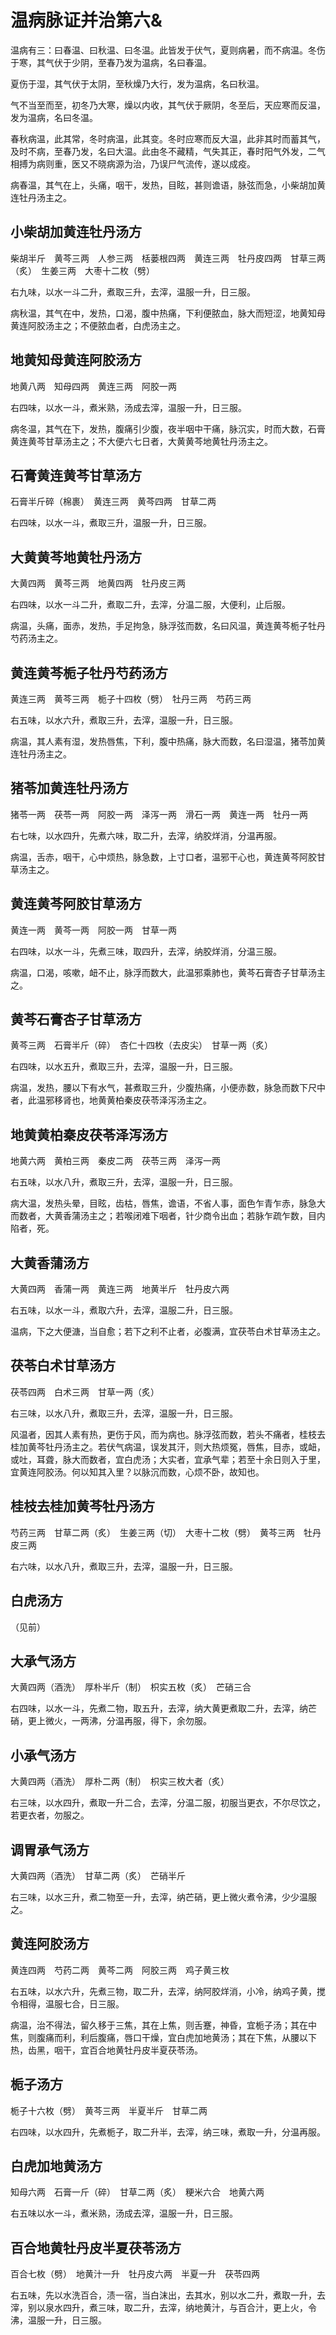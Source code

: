 # 温病脉证并治第六&



温病有三：曰春温、曰秋温、曰冬温。此皆发于伏气，夏则病暑，而不病温。冬伤于寒，其气伏于少阴，至春乃发为温病，名曰春温。

夏伤于湿，其气伏于太阴，至秋燥乃大行，发为温病，名曰秋温。

气不当至而至，初冬乃大寒，燥以内收，其气伏于厥阴，冬至后，天应寒而反温，发为温病，名曰冬温。

春秋病温，此其常，冬时病温，此其变。冬时应寒而反大温，此非其时而蓄其气，及时不病，至春乃发，名曰大温。此由冬不藏精，气失其正，春时阳气外发，二气相搏为病则重，医又不晓病源为治，乃误尸气流传，遂以成疫。

病春温，其气在上，头痛，咽干，发热，目眩，甚则谵语，脉弦而急，小柴胡加黄连牡丹汤主之。

## 小柴胡加黄连牡丹汤方

柴胡半斤　黄芩三两　人参三两　栝蒌根四两　黄连三两　牡丹皮四两　甘草三两（炙）　生姜三两　大枣十二枚（劈）

右九味，以水一斗二升，煮取三升，去滓，温服一升，日三服。

病秋温，其气在中，发热，口渴，腹中热痛，下利便脓血，脉大而短涩，地黄知母黄连阿胶汤主之；不便脓血者，白虎汤主之。

## 地黄知母黄连阿胶汤方

地黄八两　知母四两　黄连三两　阿胶一两

右四味，以水一斗，煮米熟，汤成去滓，温服一升，日三服。

病冬温，其气在下，发热，腹痛引少腹，夜半咽中干痛，脉沉实，时而大数，石膏黄连黄芩甘草汤主之；不大便六七日者，大黄黄芩地黄牡丹汤主之。

## 石膏黄连黄芩甘草汤方

石膏半斤碎（棉裹）　黄连三两　黄芩四两　甘草二两

右四味，以水一斗，煮取三升，温服一升，日三服。

## 大黄黄芩地黄牡丹汤方

大黄四两　黄芩三两　地黄四两　牡丹皮三两

右四味，以水一斗二升，煮取二升，去滓，分温二服，大便利，止后服。

病温，头痛，面赤，发热，手足拘急，脉浮弦而数，名曰风温，黄连黄芩栀子牡丹芍药汤主之。

## 黄连黄芩栀子牡丹芍药汤方

黄连三两　黄芩三两　栀子十四枚（劈）　牡丹三两　芍药三两

右五味，以水六升，煮取三升，去滓，温服一升，日三服。

病温，其人素有湿，发热唇焦，下利，腹中热痛，脉大而数，名曰湿温，猪苓加黄连牡丹汤主之。

## 猪苓加黄连牡丹汤方

猪苓一两　茯苓一两　阿胶一两　泽泻一两　滑石一两　黄连一两　牡丹一两

右七味，以水四升，先煮六味，取二升，去滓，纳胶烊消，分温再服。

病温，舌赤，咽干，心中烦热，脉急数，上寸口者，温邪干心也，黄连黄芩阿胶甘草汤主之。

## 黄连黄芩阿胶甘草汤方

黄连一两　黄芩一两　阿胶一两　甘草一两

右四味，以水一斗，先煮三味，取四升，去滓，纳胶烊消，分温三服。

病温，口渴，咳嗽，衄不止，脉浮而数大，此温邪乘肺也，黄芩石膏杏子甘草汤主之。

## 黄芩石膏杏子甘草汤方

黄芩三两　石膏半斤（碎）　杏仁十四枚（去皮尖）　甘草一两（炙）

右四味，以水五升，煮取三升，去滓，温服一升，日三服。

病温，发热，腰以下有水气，甚煮取三升，少腹热痛，小便赤数，脉急而数下尺中者，此温邪移肾也，地黄黄柏秦皮茯苓泽泻汤主之。

## 地黄黄柏秦皮茯苓泽泻汤方

地黄六两　黄柏三两　秦皮二两　茯苓三两　泽泻一两

右五味，以水八升，煮取三升，去滓，温服一升，日三服。

病大温，发热头晕，目眩，齿枯，唇焦，谵语，不省人事，面色乍青乍赤，脉急大而数者，大黄香蒲汤主之；若喉闭难下咽者，针少商令出血；若脉乍疏乍数，目内陷者，死。

## 大黄香蒲汤方

大黄四两　香蒲一两　黄连三两　地黄半斤　牡丹皮六两

右五味，以水一斗，煮取六升，去滓，温服二升，日三服。

温病，下之大便溏，当自愈；若下之利不止者，必腹满，宜茯苓白术甘草汤主之。

## 茯苓白术甘草汤方

茯苓四两　白术三两　甘草一两（炙）

右三味，以水八升，煮取三升，去滓，温服一升，日三服。

风温者，因其人素有热，更伤于风，而为病也。脉浮弦而数，若头不痛者，桂枝去桂加黄芩牡丹汤主之。若伏气病温，误发其汗，则大热烦冤，唇焦，目赤，或衄，或吐，耳聋，脉大而数者，宜白虎汤；大实者，宜承气辈；若至十余日则入于里，宜黄连阿胶汤。何以知其入里？以脉沉而数，心烦不卧，故知也。

## 桂枝去桂加黄芩牡丹汤方

芍药三两　甘草二两（炙）　生姜三两（切）　大枣十二枚（劈）　黄芩三两　牡丹皮三两

右六味，以水八升，煮取三升，去滓，温服一升，日三服。

## 白虎汤方

（见前）

## 大承气汤方

大黄四两（酒洗）　厚朴半斤（制）　枳实五枚（炙）　芒硝三合

右四味，以水一斗，先煮二物，取五升，去滓，纳大黄更煮取二升，去滓，纳芒硝，更上微火，一两沸，分温再服，得下，余勿服。

## 小承气汤方

大黄四两（酒洗）　厚朴二两（制）　枳实三枚大者（炙）

右三味，以水四升，煮取一升二合，去滓，分温二服，初服当更衣，不尔尽饮之，若更衣者，勿服之。

## 调胃承气汤方

大黄四两（酒洗）　甘草二两（炙）　芒硝半斤

右三味，以水三升，煮二物至一升，去滓，纳芒硝，更上微火煮令沸，少少温服之。

## 黄连阿胶汤方

黄连四两　芍药二两　黄芩二两　阿胶三两　鸡子黄三枚

右五味，以水六升，先煮三物，取二升，去滓，纳阿胶烊消，小冷，纳鸡子黄，搅令相得，温服七合，日三服。

病温，治不得法，留久移于三焦，其在上焦，则舌蹇，神昏，宜栀子汤；其在中焦，则腹痛而利，利后腹痛，唇口干燥，宜白虎加地黄汤；其在下焦，从腰以下热，齿黑，咽干，宜百合地黄牡丹皮半夏茯苓汤。

## 栀子汤方

栀子十六枚（劈）　黄芩三两　半夏半斤　甘草二两

右四味，以水四升，先煮栀子，取二升半，去滓，纳三味，煮取一升，分温再服。

## 白虎加地黄汤方

知母六两　石膏一斤（碎）　甘草二两（炙）　粳米六合　地黄六两

右五味以水一斗，煮米熟，汤成去滓，温服一升，日三服。

## 百合地黄牡丹皮半夏茯苓汤方

百合七枚（劈）　地黄汁一升　牡丹皮六两　半夏一升　茯苓四两

右五味，先以水洗百合，渍一宿，当白沫出，去其水，别以水二升，煮取一升，去滓，别以泉水四升，煮三味，取二升，去滓，纳地黄汁，与百合汁，更上火，令沸，温服一升，日三服。